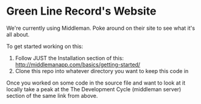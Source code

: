 Green Line Record's Website
===========
We're currently using Middleman. Poke around on their site to see what it's all about. 



To get started working on this: 

1. Follow JUST the Installation section of this: http://middlemanapp.com/basics/getting-started/
2. Clone this repo into whatever directory you want to keep this code in


Once you worked on some code in the source file and want to look at it locally take a peak at the The Development Cycle (middleman server) section of the same link from above.
